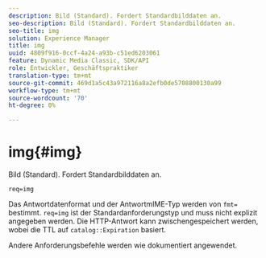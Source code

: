 ```yaml
---
description: Bild (Standard). Fordert Standardbilddaten an.
seo-description: Bild (Standard). Fordert Standardbilddaten an.
seo-title: img
solution: Experience Manager
title: img
uuid: 4809f916-0ccf-4a24-a93b-c51ed6203061
feature: Dynamic Media Classic, SDK/API
role: Entwickler, Geschäftspraktiker
translation-type: tm+mt
source-git-commit: 469d1a5c43a972116a8a2efb0de5708800130a99
workflow-type: tm+mt
source-wordcount: '70'
ht-degree: 0%

---
```



# img{#img}

Bild (Standard). Fordert Standardbilddaten an.

`req=img`

Das Antwortdatenformat und der AntwortmIME-Typ werden von `fmt=` bestimmt. `req=img` ist der Standardanforderungstyp und muss nicht explizit angegeben werden. Die HTTP-Antwort kann zwischengespeichert werden, wobei die TTL auf `catalog::Expiration` basiert.

Andere Anforderungsbefehle werden wie dokumentiert angewendet.
